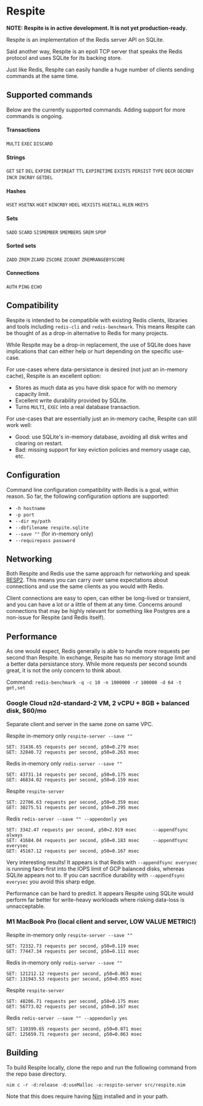 # Respite

**NOTE: Respite is in active development. It is not yet production-ready.**

Respite is an implementation of the Redis server API on SQLite.

Said another way, Respite is an epoll TCP server that speaks the Redis protocol and uses SQLite for its backing store.

Just like Redis, Respite can easily handle a huge number of clients sending commands at the same time.

## Supported commands

Below are the currently supported commands. Adding support for more commands is ongoing.

#### Transactions

`MULTI`
`EXEC`
`DISCARD`

#### Strings

`GET`
`SET`
`DEL`
`EXPIRE`
`EXPIREAT`
`TTL`
`EXPIRETIME`
`EXISTS`
`PERSIST`
`TYPE`
`DECR`
`DECRBY`
`INCR`
`INCRBY`
`GETDEL`

#### Hashes

`HSET`
`HSETNX`
`HGET`
`HINCRBY`
`HDEL`
`HEXISTS`
`HGETALL`
`HLEN`
`HKEYS`

#### Sets

`SADD`
`SCARD`
`SISMEMBER`
`SMEMBERS`
`SREM`
`SPOP`

#### Sorted sets

`ZADD`
`ZREM`
`ZCARD`
`ZSCORE`
`ZCOUNT`
`ZREMRANGEBYSCORE`

#### Connections

`AUTH`
`PING`
`ECHO`

## Compatibility

Respite is intended to be compatibile with existing Redis clients, libraries and tools including `redis-cli` and `redis-benchmark`. This means Respite can be thought of as a drop-in alternative to Redis for many projects.

While Respite may be a drop-in replacement, the use of SQLite does have implications that can either help or hurt depending on the specific use-case.

For use-cases where data-persistance is desired (not just an in-memory cache), Respite is an excellent option:
* Stores as much data as you have disk space for with no memory capacity limit.
* Excellent write durability provided by SQLite.
* Turns `MULTI`, `EXEC` into a real database transaction.

For use-cases that are essentially just an in-memory cache, Respite can still work well:
* Good: use SQLite's in-memory database, avoiding all disk writes and clearing on restart.
* Bad: missing support for key eviction policies and memory usage cap, etc.

## Configuration

Command line configuration compatibility with Redis is a goal, within reason. So far, the following configuration options are supported:

* `-h hostname`
* `-p port`
* `--dir my/path`
* `--dbfilename respite.sqlite`
* `--save ""` (for in-memory only)
* `--requirepass password`

## Networking

Both Respite and Redis use the same approach for networking and speak [RESP2](https://redis.io/docs/latest/develop/reference/protocol-spec/). This means you can carry over same expectations about connections and use the same clients as you would with Redis.

Client connections are easy to open, can either be long-lived or transient, and you can have a lot or a little of them at any time. Concerns around connections that may be highly relevant for something like Postgres are a non-issue for Respite (and Redis itself).

## Performance

As one would expect, Redis generally is able to handle more requests per second than Respite. In exchange, Respite has no memory storage limit and a better data persistance story. While more requests per second sounds great, it is not the only concern to think about.

Command: `redis-benchmark -q -c 10 -n 1000000 -r 100000 -d 64 -t get,set`

### Google Cloud n2d-standard-2 VM, 2 vCPU + 8GB + balanced disk, $60/mo

Separate client and server in the same zone on same VPC.

Respite in-memory only `respite-server --save ""`

```
SET: 31436.65 requests per second, p50=0.279 msec
GET: 32840.72 requests per second, p50=0.263 msec
```

Redis in-memory only `redis-server --save ""`

```
SET: 43731.14 requests per second, p50=0.175 msec
GET: 46834.02 requests per second, p50=0.159 msec
```

Respite `respite-server`

```
SET: 22706.63 requests per second, p50=0.359 msec
GET: 30275.51 requests per second, p50=0.295 msec
```

Redis `redis-server --save "" --appendonly yes`

```
SET: 3342.47 requests per second, p50=2.919 msec      --appendfsync always
SET: 41684.04 requests per second, p50=0.183 msec     --appendfsync everysec
GET: 45167.12 requests per second, p50=0.167 msec
```

Very interesting results! It appears is that Redis with `--appendfsync everysec` is running face-first into the IOPS limit of GCP balanced disks, whereas SQLite appears not to. If you can sacrifice durability with `--appendfsync everysec` you avoid this sharp edge.

Performance can be hard to predict. It appears Respite using SQLite would perform far better for write-heavy workloads where risking data-loss is unnacceptable.

### M1 MacBook Pro (local client and server, LOW VALUE METRIC!)

Respite in-memory only `respite-server --save ""`

```
SET: 72332.73 requests per second, p50=0.119 msec
GET: 77447.34 requests per second, p50=0.111 msec
```

Redis in-memory only `redis-server --save ""`

```
SET: 121212.12 requests per second, p50=0.063 msec
GET: 131943.53 requests per second, p50=0.055 msec
```

Respite `respite-server`

```
SET: 48206.71 requests per second, p50=0.175 msec
GET: 56773.02 requests per second, p50=0.167 msec
```

Redis `redis-server --save "" --appendonly yes`

```
SET: 110399.65 requests per second, p50=0.071 msec
GET: 125659.71 requests per second, p50=0.063 msec
```

## Building

To build Respite locally, clone the repo and run the following command from the repo base directory.

`nim c -r -d:release -d:useMalloc -o:respite-server src/respite.nim`

Note that this does require having [Nim](https://nim-lang.org/) installed and in your path.

